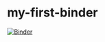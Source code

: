 # my-first-binder
[![Binder](https://mybinder.org/badge_logo.svg)](https://mybinder.org/v2/gh/maxwellhewes/my-first-binder.git/HEAD)
